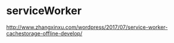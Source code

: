 # serviceWorker
http://www.zhangxinxu.com/wordpress/2017/07/service-worker-cachestorage-offline-develop/
